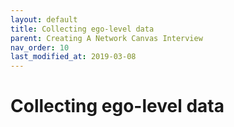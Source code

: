 ```yaml
---
layout: default
title: Collecting ego-level data
parent: Creating A Network Canvas Interview
nav_order: 10
last_modified_at: 2019-03-08
---
```


# Collecting ego-level data
